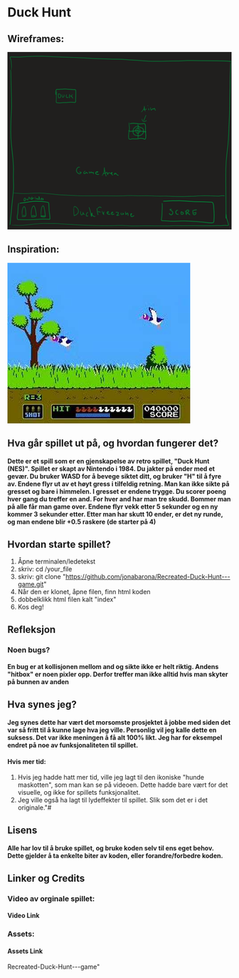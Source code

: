 # Duck Hunt 

## Wireframes:
![Wireframe](./DuckHunt/assets/Wireframes_duckHunt.png)

## Inspiration:
![Inspirasjon](./DuckHunt/assets/DuckHunt_Inspirasjon.jpg)

## Hva går spillet ut på, og hvordan fungerer det?
#### Dette er et spill som er en gjenskapelse av retro spillet, "Duck Hunt (NES)". Spillet er skapt av Nintendo i 1984. Du jakter på ender med et gevær. Du bruker WASD for å bevege siktet ditt, og bruker "H" til å fyre av. Endene flyr ut av et høyt gress i tilfeldig retning. Man kan ikke sikte på gresset og bare i himmelen. I gresset er endene trygge. Du scorer poeng hver gang du treffer en and. For hver and har man tre skudd. Bommer man på alle får man game over. Endene flyr vekk etter 5 sekunder og en ny kommer 3 sekunder etter. Etter man har skutt 10 ender, er det ny runde, og man endene blir +0.5 raskere (de starter på 4)

## Hvordan starte spillet?
1. Åpne terminalen/ledetekst
2. skriv: cd /your_file
3. skriv: git clone "https://github.com/jonabarona/Recreated-Duck-Hunt---game.git"
4. Når den er klonet, åpne filen, finn html koden
5. dobbelklikk html filen kalt "index"
6. Kos deg!
## Refleksjon
### Noen bugs?
#### En bug er at kollisjonen mellom and og sikte ikke er helt riktig. Andens "hitbox" er noen pixler opp. Derfor treffer man ikke alltid hvis man skyter på bunnen av anden
## Hva synes jeg?
#### Jeg synes dette har vært det morsomste prosjektet å jobbe med siden det var så fritt til å kunne lage hva jeg ville. Personlig vil jeg kalle dette en suksess. Det var ikke meningen å få alt 100% likt. Jeg har for eksempel endret på noe av funksjonaliteten til spillet.
#### Hvis mer tid:
1. Hvis jeg hadde hatt mer tid, ville jeg lagt til den ikoniske "hunde maskotten", som man kan se på videoen. Dette hadde bare vært for det visuelle, og ikke for spillets funksjonalitet.
2. Jeg ville også ha lagt til lydeffekter til spillet. Slik som det er i det originale."#
## Lisens
#### Alle har lov til å bruke spillet, og bruke koden selv til ens eget behov. Dette gjelder å ta enkelte biter av koden, eller forandre/forbedre koden.

## Linker og Credits
### Video av orginale spillet:
#### Video Link

### Assets:
#### Assets Link

Recreated-Duck-Hunt---game"